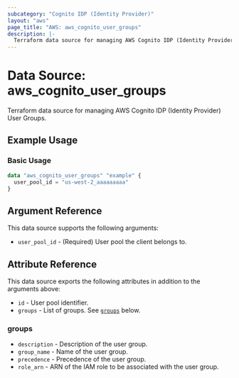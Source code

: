 ```yaml
---
subcategory: "Cognito IDP (Identity Provider)"
layout: "aws"
page_title: "AWS: aws_cognito_user_groups"
description: |-
  Terraform data source for managing AWS Cognito IDP (Identity Provider) User Groups.
---
```


# Data Source: aws_cognito_user_groups

Terraform data source for managing AWS Cognito IDP (Identity Provider) User Groups.

## Example Usage

### Basic Usage

```terraform
data "aws_cognito_user_groups" "example" {
  user_pool_id = "us-west-2_aaaaaaaaa"
}
```

## Argument Reference

This data source supports the following arguments:

* `user_pool_id` - (Required) User pool the client belongs to.

## Attribute Reference

This data source exports the following attributes in addition to the arguments above:

* `id` - User pool identifier.
* `groups` - List of groups. See [`groups`](#groups) below.

### groups

* `description` - Description of the user group.
* `group_name` - Name of the user group.
* `precedence` - Precedence of the user group.
* `role_arn` - ARN of the IAM role to be associated with the user group.
